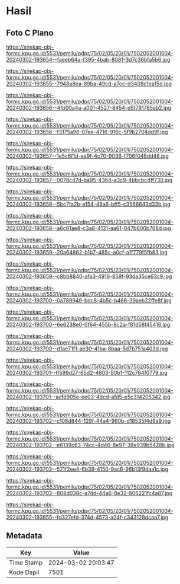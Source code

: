 # Hasil

## Foto C Plano

https://sirekap-obj-formc.kpu.go.id/5531/pemilu/pdpr/75/02/05/20/01/7502052001004-20240302-193654--faeeb64a-f395-4bab-8081-3d7c36bfa5b6.jpg

https://sirekap-obj-formc.kpu.go.id/5531/pemilu/pdpr/75/02/05/20/01/7502052001004-20240302-193655--7948a8ea-89ba-49cd-a7cc-d3408c1ea15d.jpg

https://sirekap-obj-formc.kpu.go.id/5531/pemilu/pdpr/75/02/05/20/01/7502052001004-20240302-193656--4fb00a4a-a001-4527-8454-d5f791785ab2.jpg

https://sirekap-obj-formc.kpu.go.id/5531/pemilu/pdpr/75/02/05/20/01/7502052001004-20240302-193656--f3175a96-07ee-4716-916c-5f9b2704dd9f.jpg

https://sirekap-obj-formc.kpu.go.id/5531/pemilu/pdpr/75/02/05/20/01/7502052001004-20240302-193657--1e5c6f1d-ee9f-4c70-9036-f706f048dd48.jpg

https://sirekap-obj-formc.kpu.go.id/5531/pemilu/pdpr/75/02/05/20/01/7502052001004-20240302-193657--0078c47d-ba95-4364-a3c9-4bbcbc4ff730.jpg

https://sirekap-obj-formc.kpu.go.id/5531/pemilu/pdpr/75/02/05/20/01/7502052001004-20240302-193658--5bc7fa2b-a154-48a6-bff5-c3566643d33b.jpg

https://sirekap-obj-formc.kpu.go.id/5531/pemilu/pdpr/75/02/05/20/01/7502052001004-20240302-193658--a6c61ae8-c3a8-4131-aa61-047b600b768d.jpg

https://sirekap-obj-formc.kpu.go.id/5531/pemilu/pdpr/75/02/05/20/01/7502052001004-20240302-193659--20a64862-b1b7-485c-a0cf-a1f779f5fb83.jpg

https://sirekap-obj-formc.kpu.go.id/5531/pemilu/pdpr/75/02/05/20/01/7502052001004-20240302-193659--c8bb8840-afa3-4916-859f-93da35ce63c9.jpg

https://sirekap-obj-formc.kpu.go.id/5531/pemilu/pdpr/75/02/05/20/01/7502052001004-20240302-193700--0a789949-bdc8-4b5c-b466-39aeb22ffe8f.jpg

https://sirekap-obj-formc.kpu.go.id/5531/pemilu/pdpr/75/02/05/20/01/7502052001004-20240302-193700--6e6238e0-0f64-455b-8c2a-f81d58f45416.jpg

https://sirekap-obj-formc.kpu.go.id/5531/pemilu/pdpr/75/02/05/20/01/7502052001004-20240302-193700--d1ae71f1-ae30-41ba-8baa-5d7b751a403d.jpg

https://sirekap-obj-formc.kpu.go.id/5531/pemilu/pdpr/75/02/05/20/01/7502052001004-20240302-193701--ff599d27-65d2-4603-80b1-112c764f0779.jpg

https://sirekap-obj-formc.kpu.go.id/5531/pemilu/pdpr/75/02/05/20/01/7502052001004-20240302-193701--acfd905e-ee03-4dcd-afd5-e5c314205342.jpg

https://sirekap-obj-formc.kpu.go.id/5531/pemilu/pdpr/75/02/05/20/01/7502052001004-20240302-193702--c108d844-129f-44a4-960b-d18535f4d9a9.jpg

https://sirekap-obj-formc.kpu.go.id/5531/pemilu/pdpr/75/02/05/20/01/7502052001004-20240302-193702--e6139c63-74cc-4d46-8e97-38e939b5428b.jpg

https://sirekap-obj-formc.kpu.go.id/5531/pemilu/pdpr/75/02/05/20/01/7502052001004-20240302-193703--571f2ee4-6b39-4150-9ac6-96b13f9daa1c.jpg

https://sirekap-obj-formc.kpu.go.id/5531/pemilu/pdpr/75/02/05/20/01/7502052001004-20240302-193703--808d038c-a7dd-44a6-8e32-806221fc4a87.jpg

https://sirekap-obj-formc.kpu.go.id/5531/pemilu/pdpr/75/02/05/20/01/7502052001004-20240302-193655--fd327efd-374d-4573-a24f-c343128dcaa7.jpg


## Metadata

| Key        | Value               |
| ---------- | ------------------- |
| Time Stamp | 2024-03-02 20:03:47 |
| Kode Dapil | 7501                |



